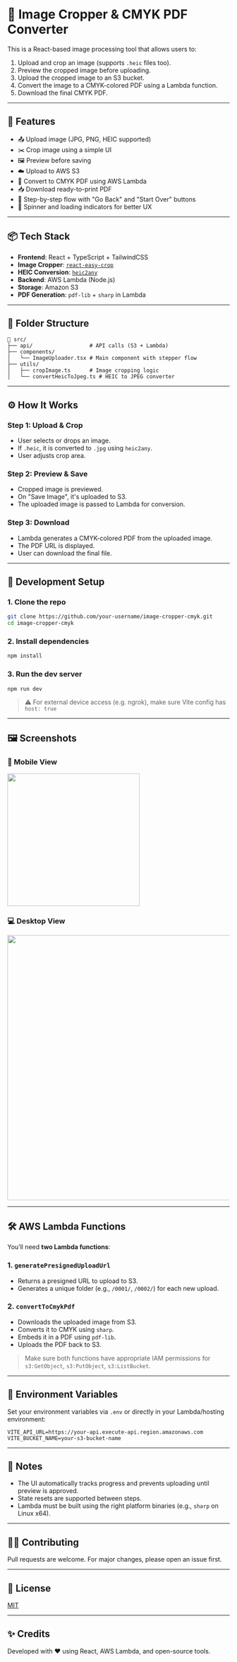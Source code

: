 # 📸 Image Cropper & CMYK PDF Converter

This is a React-based image processing tool that allows users to:

1. Upload and crop an image (supports `.heic` files too).
2. Preview the cropped image before uploading.
3. Upload the cropped image to an S3 bucket.
4. Convert the image to a CMYK-colored PDF using a Lambda function.
5. Download the final CMYK PDF.

---

## 🚀 Features

- 📤 Upload image (JPG, PNG, HEIC supported)
- ✂️ Crop image using a simple UI
- 🖼️ Preview before saving
- ☁️ Upload to AWS S3
- 🎨 Convert to CMYK PDF using AWS Lambda
- 📥 Download ready-to-print PDF
- 🔁 Step-by-step flow with "Go Back" and "Start Over" buttons
- 🔄 Spinner and loading indicators for better UX

---

## 📦 Tech Stack

- **Frontend**: React + TypeScript + TailwindCSS
- **Image Cropper**: [`react-easy-crop`](https://github.com/ValeryBugakov/react-easy-crop)
- **HEIC Conversion**: [`heic2any`](https://www.npmjs.com/package/heic2any)
- **Backend**: AWS Lambda (Node.js)
- **Storage**: Amazon S3
- **PDF Generation**: `pdf-lib` + `sharp` in Lambda

---

## 🧱 Folder Structure

```
📁 src/
├── api/                  # API calls (S3 + Lambda)
├── components/
│   └── ImageUploader.tsx # Main component with stepper flow
├── utils/
│   ├── cropImage.ts      # Image cropping logic
│   └── convertHeicToJpeg.ts # HEIC to JPEG converter
```

---

## ⚙️ How It Works

### Step 1: Upload & Crop

- User selects or drops an image.
- If `.heic`, it is converted to `.jpg` using `heic2any`.
- User adjusts crop area.

### Step 2: Preview & Save

- Cropped image is previewed.
- On "Save Image", it's uploaded to S3.
- The uploaded image is passed to Lambda for conversion.

### Step 3: Download

- Lambda generates a CMYK-colored PDF from the uploaded image.
- The PDF URL is displayed.
- User can download the final file.

---

## 🧪 Development Setup

### 1. Clone the repo

```bash
git clone https://github.com/your-username/image-cropper-cmyk.git
cd image-cropper-cmyk
```

### 2. Install dependencies

```bash
npm install
```

### 3. Run the dev server

```bash
npm run dev
```

> ⚠️ For external device access (e.g. ngrok), make sure Vite config has `host: true`

---

## 🖼️ Screenshots

### 📱 Mobile View

<img src="./screenshots/mobile.png" width="300" />

### 💻 Desktop View

<img src="./screenshots/desktop.png" width="600" />

---

## 🛠️ AWS Lambda Functions

You’ll need **two Lambda functions**:

### 1. `generatePresignedUploadUrl`

- Returns a presigned URL to upload to S3.
- Generates a unique folder (e.g., `/0001/`, `/0002/`) for each new upload.

### 2. `convertToCmykPdf`

- Downloads the uploaded image from S3.
- Converts it to CMYK using `sharp`.
- Embeds it in a PDF using `pdf-lib`.
- Uploads the PDF back to S3.

> Make sure both functions have appropriate IAM permissions for `s3:GetObject`, `s3:PutObject`, `s3:ListBucket`.

---

## 📄 Environment Variables

Set your environment variables via `.env` or directly in your Lambda/hosting environment:

```
VITE_API_URL=https://your-api.execute-api.region.amazonaws.com
VITE_BUCKET_NAME=your-s3-bucket-name
```

---

## 📌 Notes

- The UI automatically tracks progress and prevents uploading until preview is approved.
- State resets are supported between steps.
- Lambda must be built using the right platform binaries (e.g., `sharp` on Linux x64).

---

## 🙋‍♂️ Contributing

Pull requests are welcome. For major changes, please open an issue first.

---

## 📄 License

[MIT](./LICENSE)

---

## ✨ Credits

Developed with ❤️ using React, AWS Lambda, and open-source tools.
